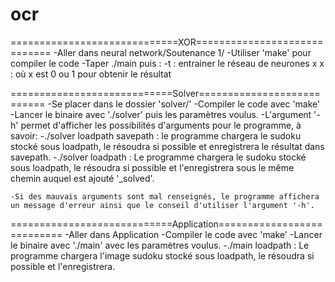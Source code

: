 # ocr
=============================XOR=============================
-Aller dans neural network/Soutenance 1/
-Utiliser 'make' pour compiler le code
-Taper ./main puis :
	-t : entrainer le réseau de neurones
	 x x : où x est 0 ou 1 pour obtenir le résultat

============================Solver===========================
-Se placer dans le dossier 'solver/'
-Compiler le code avec 'make'
-Lancer le binaire avec './solver' puis les paramètres voulus.
	-L'argument '-h' permet d'afficher les possibilités d'arguments pour le programme, à savoir:
	-./solver loadpath savepath : le programme chargera le sudoku stocké sous loadpath, le résoudra si possible et enregistrera le résultat dans savepath.
	-./solver loadpath : Le programme chargera le sudoku stocké sous loadpath, le résoudra si possible et l'enregistrera sous le même chemin auquel est ajouté '_solved'.
	
	-Si des mauvais arguments sont mal renseignés, le programme affichera un message d'erreur ainsi que le conseil d'utiliser l'argument '-h'.

============================Application===========================
-Aller dans Application
-Compiler le code avec 'make'
-Lancer le binaire avec './main' avec les paramètres voulus.
	-./main loadpath : Le programme chargera l'image sudoku stocké sous loadpath, le résoudra si possible et l'enregistrera.
